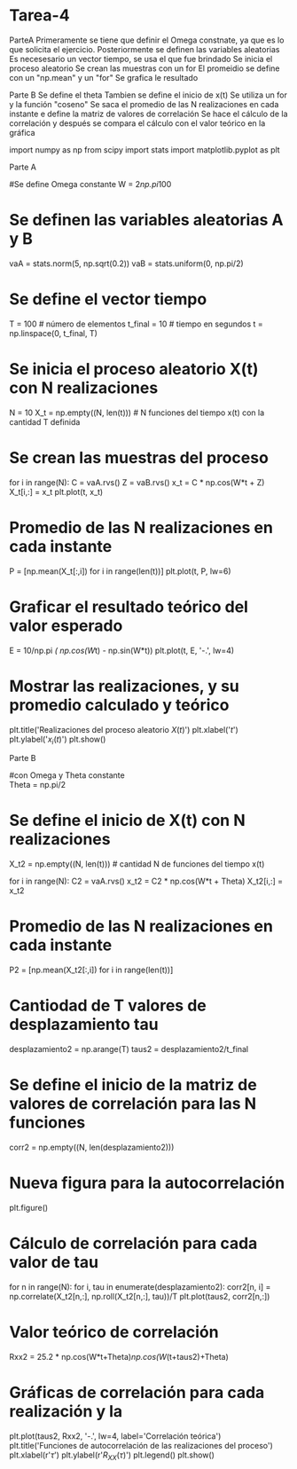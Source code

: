 # Tarea-4
ParteA
Primeramente se tiene que definir el Omega constnate, ya que es lo que solicita el ejercicio.
Posteriormente se definen las variables aleatorias
Es necesesario un vector tiempo, se usa el que fue brindado
Se inicia el proceso aleatorio
Se crean las muestras con un for
El promeidio se define con un "np.mean" y un "for"
Se grafica le resultado

Parte B
Se define el theta
Tambien se define el inicio de x(t)
Se utiliza un for y la función "coseno"
Se saca el promedio de las N realizaciones en cada instante
e define la matriz de valores de correlación
Se hace el cálculo de la correlación y después se compara el cálculo con el valor teórico en la gráfica


import numpy as np
from scipy import stats
import matplotlib.pyplot as plt


Parte A

#Se define Omega constante
W = 2*np.pi*100

# Se definen las variables aleatorias A y B
vaA = stats.norm(5, np.sqrt(0.2))
vaB = stats.uniform(0, np.pi/2)

# Se define el vector tiempo
T = 100			# número de elementos
t_final = 10	# tiempo en segundos
t = np.linspace(0, t_final, T)

# Se inicia el proceso aleatorio X(t) con N realizaciones
N = 10
X_t = np.empty((N, len(t)))	# N funciones del tiempo x(t) con la cantidad T definida

# Se crean las muestras del proceso 
for i in range(N):
	C = vaA.rvs()
	Z = vaB.rvs()
	x_t = C * np.cos(W*t + Z)
	X_t[i,:] = x_t
	plt.plot(t, x_t)

# Promedio de las N realizaciones en cada instante
P = [np.mean(X_t[:,i]) for i in range(len(t))]
plt.plot(t, P, lw=6)

# Graficar el resultado teórico del valor esperado
E = 10/np.pi *( np.cos(W*t) - np.sin(W*t))
plt.plot(t, E, '-.', lw=4)

# Mostrar las realizaciones, y su promedio calculado y teórico
plt.title('Realizaciones del proceso aleatorio $X(t)$')
plt.xlabel('$t$')
plt.ylabel('$x_i(t)$')
plt.show()


Parte B


#con Omega  y Theta constante		  
Theta = np.pi/2		       
	       
# Se define el inicio de  X(t) con N realizaciones
	       
X_t2 = np.empty((N, len(t)))	# cantidad N de funciones del tiempo x(t) 

for i in range(N):
	C2 = vaA.rvs()
	x_t2 = C2 * np.cos(W*t + Theta)
	X_t2[i,:] = x_t2	       

# Promedio de las N realizaciones en cada instante 
P2 = [np.mean(X_t2[:,i]) for i in range(len(t))]
	       
# Cantiodad de T valores de desplazamiento tau
desplazamiento2 = np.arange(T)
taus2 = desplazamiento2/t_final	       


# Se define el inicio de la matriz de valores de correlación para las N funciones
corr2 = np.empty((N, len(desplazamiento2)))

# Nueva figura para la autocorrelación
plt.figure()

# Cálculo de correlación para cada valor de tau
for n in range(N):
	for i, tau in enumerate(desplazamiento2):
		corr2[n, i] = np.correlate(X_t2[n,:], np.roll(X_t2[n,:], tau))/T
	plt.plot(taus2, corr2[n,:])

# Valor teórico de correlación
Rxx2 = 25.2 * np.cos(W*t+Theta)*np.cos(W*(t+taus2)+Theta)

# Gráficas de correlación para cada realización y la
plt.plot(taus2, Rxx2, '-.', lw=4, label='Correlación teórica')
plt.title('Funciones de autocorrelación de las realizaciones del proceso')
plt.xlabel(r'$\tau$')
plt.ylabel(r'$R_{XX}(\tau)$')
plt.legend()
plt.show()  	

